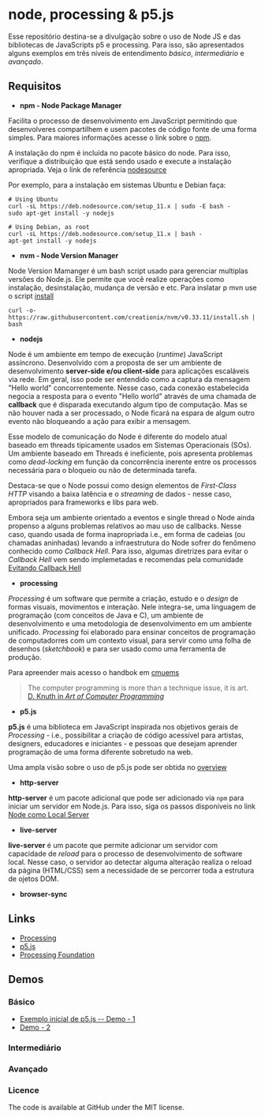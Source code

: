 # node, processing & p5.js

Esse repositório destina-se a divulgação sobre o uso de Node JS e das bibliotecas de JavaScripts p5 e processing. Para isso,  são apresentados alguns exemplos em três níveis de entendimento _básico_, _intermediário_ e _avançado_.

## Requisitos
- **npm - Node Package Manager** 

Facilita o processo de desenvolvimento em JavaScript permitindo que desenvolveres compartilhem e usem pacotes de código fonte de uma forma simples. Para maiores informações acesse o link sobre o [npm](https://www.npmjs.com/get-npm). 

A instalação do npm é incluída no pacote básico do node. Para isso, verifique a distribuição que está sendo usado e execute a instalação apropriada. Veja o link de referência [nodesource](https://github.com/nodesource/distributions/blob/master/README.md)

Por exemplo, para a instalação em sistemas Ubuntu e Debian faça:
````
# Using Ubuntu
curl -sL https://deb.nodesource.com/setup_11.x | sudo -E bash -
sudo apt-get install -y nodejs

# Using Debian, as root
curl -sL https://deb.nodesource.com/setup_11.x | bash -
apt-get install -y nodejs
````

- **nvm - Node Version Manager** 

Node Version Mamanger é um bash script usado para gerenciar multiplas versões do Node.js. Ele permite que você realize operações como instalação, desinstalação, mudança de versão e etc. Para inslatar p mvn use o script [install](https://github.com/creationix/nvm#install-script)

````
curl -o- https://raw.githubusercontent.com/creationix/nvm/v0.33.11/install.sh | bash
````

- **nodejs**

Node é um ambiente em tempo de execução (_runtime_) JavaScript assíncrono. Desenvolvido com a proposta de ser um ambiente de desenvolvimento __server-side e/ou client-side__ para aplicações escaláveis via rede. Em geral, isso pode ser entendido como a captura da mensagem "Hello world" concorrentemente. Nesse caso, cada conexão estabelecida negocia a resposta para o evento "Hello world" através de uma chamada de **callback** que é disparada executando algum tipo de computação. Mas se não houver nada a ser processado, o Node ficará na espara de algum outro evento não bloqueando a ação para exibir a mensagem.

Esse modelo de comunicação do Node é diferente do modelo atual baseado em threads tipicamente usados em Sistemas Operacionais (SOs). Um ambiente baseado em Threads é ineficiente, pois apresenta problemas como _dead-locking_ em função da concorrência inerente entre os processos necessária para o bloqueio ou não de determinada tarefa.

Destaca-se que o Node possui como design elementos de _First-Class HTTP_ visando a baixa latência e o _streaming_ de dados - nesse caso, apropriados para frameworks e libs para web.

Embora seja um ambiente orientado a eventos e single thread o Node ainda propenso a alguns problemas relativos ao mau uso de callbacks. Nesse caso, quando usada de forma inapropriada i.e., em forma de cadeias (ou chamadas aninhadas) levando a infraestrutura do Node sofrer do fenômeno conhecido como _Callback Hell_. Para isso, algumas diretrizes para evitar o _Callback Hell_ vem sendo implemetadas e recomendas pela comunidade [Evitando Callback Hell](https://ciphertrick.com/2016/06/12/avoiding-callback-hell-node-js/)

- **processing**

_Processing_ é um software que permite a criação, estudo e o _design_ de formas visuais, movimentos e interação. Nele integra-se, uma linguagem de programação (com conceitos de Java e C), um ambiente de desenvolvimento e uma metodologia de desenvolvimento em um ambiente unificado. _Processing_ foi elaborado para ensinar conceitos de programação de computadorres com um contexto visual, para servir como uma folha de desenhos (_sketchbook_) e para ser usado como uma ferramenta de produção. 

Para apreender mais acesso o handbok em [cmuems](http://cmuems.com/resources/processing_a_handbook.pdf)

> The computer programming is more than a technique issue, it is art. [D. Knuth in _Art of Computer Programming_](http://www.paulgraham.com/knuth.html)


- **p5.js**

**p5.js** é uma biblioteca em JavaScript inspirada nos objetivos gerais de _Processing_ - i.e., possibilitar a criação de código acessível para artistas, designers, educadores e iniciantes - e pessoas que desejam aprender programação de uma forma diferente sobretudo na web.

Uma ampla visão sobre o uso de p5.js pode ser obtida no [overview](https://github.com/processing/p5.js/wiki/p5.js-overview)

- **http-server**

**http-server** é um pacote adicional que pode ser adicionado via `npm` para iniciar um servidor em Node.js. Para isso, siga os passos disponíveis no link [Node como Local Server](https://github.com/processing/p5.js/wiki/Local-server)

- **live-server**

**live-server** é um pacote que permite adicionar um servidor com capacidade de _reload_ para o processo de desenvolvimento de software local. Nesse caso, o servidor ao detectar alguma alteração realiza o reload da página (HTML/CSS) sem a necessidade de se percorrer toda a estrutura de ojetos DOM.

- **browser-sync**



## Links
- [Processing](https://processing.org/)
- [p5.js](https://p5js.org/)
- [Processing Foundation](https://github.com/processing)

## Demos
### Básico
- [Exemplo inicial de p5.js -- Demo - 1](p5-demo1/)
- [Demo - 2](p5-demo2/)


### Intermediário

### Avançado

### Licence

The code is available at GitHub under the MIT license.

